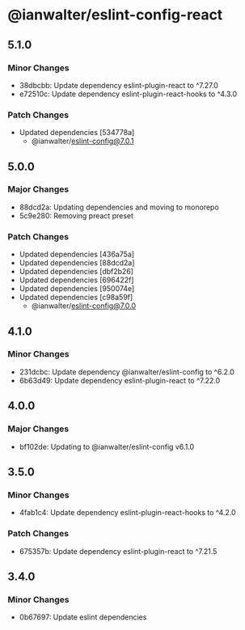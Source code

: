 # @ianwalter/eslint-config-react

## 5.1.0

### Minor Changes

- 38dbcbb: Update dependency eslint-plugin-react to ^7.27.0
- e72510c: Update dependency eslint-plugin-react-hooks to ^4.3.0

### Patch Changes

- Updated dependencies [534778a]
  - @ianwalter/eslint-config@7.0.1

## 5.0.0

### Major Changes

- 88dcd2a: Updating dependencies and moving to monorepo
- 5c9e280: Removing preact preset

### Patch Changes

- Updated dependencies [436a75a]
- Updated dependencies [88dcd2a]
- Updated dependencies [dbf2b26]
- Updated dependencies [696422f]
- Updated dependencies [950074e]
- Updated dependencies [c98a59f]
  - @ianwalter/eslint-config@7.0.0

## 4.1.0

### Minor Changes

- 231dcbc: Update dependency @ianwalter/eslint-config to ^6.2.0
- 6b63d49: Update dependency eslint-plugin-react to ^7.22.0

## 4.0.0

### Major Changes

- bf102de: Updating to @ianwalter/eslint-config v6.1.0

## 3.5.0

### Minor Changes

- 4fab1c4: Update dependency eslint-plugin-react-hooks to ^4.2.0

### Patch Changes

- 675357b: Update dependency eslint-plugin-react to ^7.21.5

## 3.4.0

### Minor Changes

- 0b67697: Update eslint dependencies
